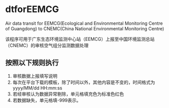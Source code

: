 # dtforEEMCG
Air data transit for EEMCG(Ecological and Environmental Monitoring Centre of Guangdong) to CNEMC(China National Environmental Monitoring Centre)

该程序可用于广东生态环境监测中心站（EEMCG）上报至中国环境监测总站（CNEMC）的审核空气组分监测数据处理

## 按照以下规则执行
1. 审核数据上报填写说明
2. 每次在平台下载的模板，除了时间以外，其他内容是不变的，时间格式为yyyy/MM/dd HH:mm:ss
3. 若经审核认为数据异常剔除，单元格填充色为标准色红色
4. 若数据缺失，单元格填-999表示。
